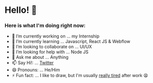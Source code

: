# Hello! 👋
### Here is what I'm doing right now:


- 🔭 I’m currently working on ... my Internship
- 🌱 I’m currently learning ... Javascript, React JS & Webflow
- 👯 I’m looking to collaborate on ... UI/UX
- 🤔 I’m looking for help with ... Node JS
- 💬 Ask me about ... Anything
- 📫 Say Hi!: ... [Twitter](https://twitter.com/Sudeepto10)
- 😄 Pronouns: ... He/Him
- ⚡ Fun fact: ... I like to draw, but I'm usually [really tired](https://www.instagram.com/reallytiredstudios/) after work 😫 
